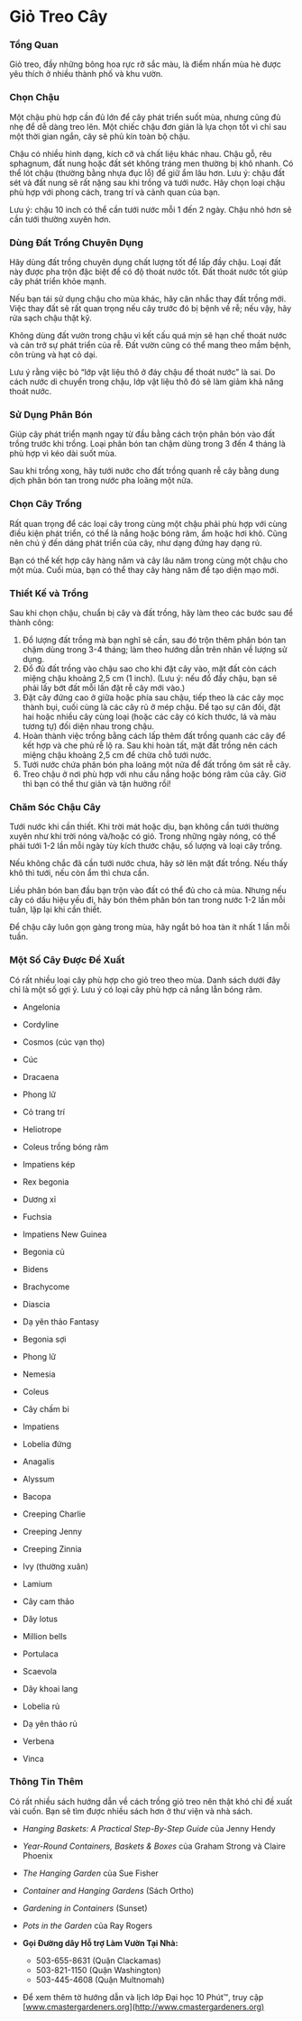 # Giỏ Treo Cây

### Tổng Quan

Giỏ treo, đầy những bông hoa rực rỡ sắc màu, là điểm nhấn mùa hè được yêu thích ở nhiều thành phố và khu vườn.

### Chọn Chậu

Một chậu phù hợp cần đủ lớn để cây phát triển suốt mùa, nhưng cũng đủ nhẹ để dễ dàng treo lên. Một chiếc chậu đơn giản là lựa chọn tốt vì chỉ sau một thời gian ngắn, cây sẽ phủ kín toàn bộ chậu.

Chậu có nhiều hình dạng, kích cỡ và chất liệu khác nhau. Chậu gỗ, rêu sphagnum, đất nung hoặc đất sét không tráng men thường bị khô nhanh. Có thể lót chậu (thường bằng nhựa đục lỗ) để giữ ẩm lâu hơn. Lưu ý: chậu đất sét và đất nung sẽ rất nặng sau khi trồng và tưới nước. Hãy chọn loại chậu phù hợp với phong cách, trang trí và cảnh quan của bạn.

Lưu ý: chậu 10 inch có thể cần tưới nước mỗi 1 đến 2 ngày. Chậu nhỏ hơn sẽ cần tưới thường xuyên hơn.

### Dùng Đất Trồng Chuyên Dụng

Hãy dùng đất trồng chuyên dụng chất lượng tốt để lấp đầy chậu. Loại đất này được pha trộn đặc biệt để có độ thoát nước tốt. Đất thoát nước tốt giúp cây phát triển khỏe mạnh.

Nếu bạn tái sử dụng chậu cho mùa khác, hãy cân nhắc thay đất trồng mới. Việc thay đất sẽ rất quan trọng nếu cây trước đó bị bệnh về rễ; nếu vậy, hãy rửa sạch chậu thật kỹ.

Không dùng đất vườn trong chậu vì kết cấu quá mịn sẽ hạn chế thoát nước và cản trở sự phát triển của rễ. Đất vườn cũng có thể mang theo mầm bệnh, côn trùng và hạt cỏ dại.

Lưu ý rằng việc bỏ “lớp vật liệu thô ở đáy chậu để thoát nước” là sai. Do cách nước di chuyển trong chậu, lớp vật liệu thô đó sẽ làm giảm khả năng thoát nước.

### Sử Dụng Phân Bón

Giúp cây phát triển mạnh ngay từ đầu bằng cách trộn phân bón vào đất trồng trước khi trồng. Loại phân bón tan chậm dùng trong 3 đến 4 tháng là phù hợp vì kéo dài suốt mùa.

Sau khi trồng xong, hãy tưới nước cho đất trồng quanh rễ cây bằng dung dịch phân bón tan trong nước pha loãng một nửa.

### Chọn Cây Trồng

Rất quan trọng để các loại cây trong cùng một chậu phải phù hợp với cùng điều kiện phát triển, có thể là nắng hoặc bóng râm, ẩm hoặc hơi khô. Cũng nên chú ý đến dáng phát triển của cây, như dạng đứng hay dạng rủ.

Bạn có thể kết hợp cây hàng năm và cây lâu năm trong cùng một chậu cho một mùa. Cuối mùa, bạn có thể thay cây hàng năm để tạo diện mạo mới.

### Thiết Kế và Trồng

Sau khi chọn chậu, chuẩn bị cây và đất trồng, hãy làm theo các bước sau để thành công:

1. Đổ lượng đất trồng mà bạn nghĩ sẽ cần, sau đó trộn thêm phân bón tan chậm dùng trong 3-4 tháng; làm theo hướng dẫn trên nhãn về lượng sử dụng.
2. Đổ đủ đất trồng vào chậu sao cho khi đặt cây vào, mặt đất còn cách miệng chậu khoảng 2,5 cm (1 inch). (Lưu ý: nếu đổ đầy chậu, bạn sẽ phải lấy bớt đất mỗi lần đặt rễ cây mới vào.)
3. Đặt cây đứng cao ở giữa hoặc phía sau chậu, tiếp theo là các cây mọc thành bụi, cuối cùng là các cây rủ ở mép chậu. Để tạo sự cân đối, đặt hai hoặc nhiều cây cùng loại (hoặc các cây có kích thước, lá và màu tương tự) đối diện nhau trong chậu.
4. Hoàn thành việc trồng bằng cách lấp thêm đất trồng quanh các cây để kết hợp và che phủ rễ lộ ra. Sau khi hoàn tất, mặt đất trồng nên cách miệng chậu khoảng 2,5 cm để chừa chỗ tưới nước.
5. Tưới nước chứa phân bón pha loãng một nửa để đất trồng ôm sát rễ cây.
6. Treo chậu ở nơi phù hợp với nhu cầu nắng hoặc bóng râm của cây. Giờ thì bạn có thể thư giãn và tận hưởng rồi!

### Chăm Sóc Chậu Cây

Tưới nước khi cần thiết. Khi trời mát hoặc dịu, bạn không cần tưới thường xuyên như khi trời nóng và/hoặc có gió. Trong những ngày nóng, có thể phải tưới 1-2 lần mỗi ngày tùy kích thước chậu, số lượng và loại cây trồng.

Nếu không chắc đã cần tưới nước chưa, hãy sờ lên mặt đất trồng. Nếu thấy khô thì tưới, nếu còn ẩm thì chưa cần.

Liều phân bón ban đầu bạn trộn vào đất có thể đủ cho cả mùa. Nhưng nếu cây có dấu hiệu yếu đi, hãy bón thêm phân bón tan trong nước 1-2 lần mỗi tuần, lặp lại khi cần thiết.

Để chậu cây luôn gọn gàng trong mùa, hãy ngắt bỏ hoa tàn ít nhất 1 lần mỗi tuần.

### Một Số Cây Được Đề Xuất

Có rất nhiều loại cây phù hợp cho giỏ treo theo mùa. Danh sách dưới đây chỉ là một số gợi ý. Lưu ý có loại cây phù hợp cả nắng lẫn bóng râm.


- Angelonia
- Cordyline
- Cosmos (cúc vạn thọ)
- Cúc
- Dracaena
- Phong lữ
- Cỏ trang trí


- Heliotrope
- Coleus trồng bóng râm
- Impatiens kép
- Rex begonia
- Dương xỉ
- Fuchsia
- Impatiens New Guinea
- Begonia củ


- Bidens
- Brachycome
- Diascia
- Dạ yên thảo Fantasy
- Begonia sợi


- Phong lữ
- Nemesia
- Coleus
- Cây chấm bi
- Impatiens
- Lobelia đứng


- Anagalis
- Alyssum
- Bacopa
- Creeping Charlie
- Creeping Jenny
- Creeping Zinnia
- Ivy (thường xuân)
- Lamium
- Cây cam thảo


- Dây lotus
- Million bells
- Portulaca
- Scaevola
- Dây khoai lang
- Lobelia rủ
- Dạ yên thảo rủ
- Verbena
- Vinca

### Thông Tin Thêm

Có rất nhiều sách hướng dẫn về cách trồng giỏ treo nên thật khó chỉ đề xuất vài cuốn. Bạn sẽ tìm được nhiều sách hơn ở thư viện và nhà sách.

- *Hanging Baskets: A Practical Step-By-Step Guide* của Jenny Hendy
- *Year-Round Containers, Baskets & Boxes* của Graham Strong và Claire Phoenix
- *The Hanging Garden* của Sue Fisher
- *Container and Hanging Gardens* (Sách Ortho)
- *Gardening in Containers* (Sunset)
- *Pots in the Garden* của Ray Rogers


- **Gọi Đường dây Hỗ trợ Làm Vườn Tại Nhà:**
  - 503-655-8631 (Quận Clackamas)
  - 503-821-1150 (Quận Washington)
  - 503-445-4608 (Quận Multnomah)
- Để xem thêm tờ hướng dẫn và lịch lớp Đại học 10 Phút™, truy cập [www.cmastergardeners.org](http://www.cmastergardeners.org)
